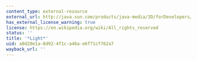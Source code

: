 ```yaml
---
content_type: external-resource
external_url: http://java.sun.com/products/java-media/3D/forDevelopers/J3D_1_2_API/j3dapi/javax/media/j3d/Light.html
has_external_license_warning: true
license: https://en.wikipedia.org/wiki/All_rights_reserved
status: ''
title: '*Light*'
uid: a0d20e1a-8d92-4f1c-a46a-e6f71cf762a7
wayback_url: ''
---
```

